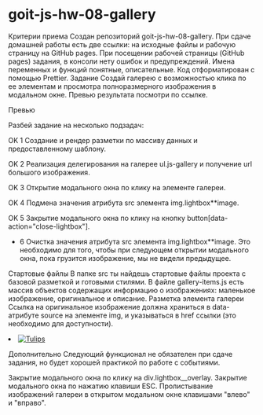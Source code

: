# goit-js-hw-08-gallery

Критерии приема Создан репозиторий goit-js-hw-08-gallery. При сдаче домашней
работы есть две ссылки: на исходные файлы и рабочую страницу на GitHub pages.
При посещении рабочей страницы (GitHub pages) задания, в консоли нету ошибок и
предупреждений. Имена переменных и функций понятные, описательные. Код
отформатирован с помощью Prettier. Задание Создай галерею с возможностью клика
по ее элементам и просмотра полноразмерного изображения в модальном окне. Превью
результата посмотри по ссылке.

Превью

Разбей задание на несколько подзадач:

OK 1 Создание и рендер разметки по массиву данных и предоставленному шаблону.

OK 2 Реализация делегирования на галерее ul.js-gallery и получение url большого
изображения.

OK 3 Открытие модального окна по клику на элементе галереи.

OK 4 Подмена значения атрибута src элемента img.lightbox\*\*image.

OK 5 Закрытие модального окна по клику на кнопку
button[data-action="close-lightbox"].

- 6 Очистка значения атрибута src элемента img.lightbox\*\*image. Это необходимо
  для того, чтобы при следующем открытии модального окна, пока грузится
  изображение, мы не видели предыдущее.

Стартовые файлы В папке src ты найдешь стартовые файлы проекта с базовой
разметкой и готовыми стилями. В файле gallery-items.js есть массив объектов
содержащих информацию о изображениях: маленькое изображение, оригинальное и
описание. Разметка элемента галереи Ссылка на оригинальное изображение должна
храниться в data-атрибуте source на элементе img, и указываться в href ссылки
(это необходимо для доступности).

<li class="gallery__item">
  <a
    class="gallery__link"
    href="https://cdn.pixabay.com/photo/2010/12/13/10/13/tulips-2546_1280.jpg"
  >
    <img
      class="gallery__image"
      src="https://cdn.pixabay.com/photo/2010/12/13/10/13/tulips-2546__340.jpg"
      data-source="https://cdn.pixabay.com/photo/2010/12/13/10/13/tulips-2546_1280.jpg"
      alt="Tulips"
    />
  </a>
</li>

Дополнительно Следующий функционал не обязателен при сдаче задания, но будет
хорошей практикой по работе с событиями.

Закрытие модального окна по клику на div.lightbox\_\_overlay. Закрытие
модального окна по нажатию клавиши ESC. Пролистывание изображений галереи в
открытом модальном окне клавишами "влево" и "вправо".

